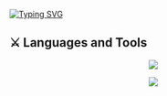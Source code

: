 <a href="https://git.io/typing-svg"><img src="https://readme-typing-svg.demolab.com?font=Fira+Code&weight=500&size=30&pause=1000&center=true&vCenter=true&random=false&width=1080&lines=Hi+there+%F0%9F%91%8B;I'm+Arif+Hossain+Aslam;I'm+Web+Developer" alt="Typing SVG" /></a>
## ⚔️ Languages and Tools

<p align="center">
  <a href="">
    <img src="https://skillicons.dev/icons?i=js,react,tailwind,html,css,firebase" />
  </a>
</p>
<p align="center">
  <a href="">
    <img src="https://skillicons.dev/icons?i=express,mongodb,figma,github" />
  </a>
</p>

<!--
**ASLAM-stack/ASLAM-stack** is a ✨ _special_ ✨ repository because its `README.md` (this file) appears on your GitHub profile.

Here are some ideas to get you started:

- 🔭 I’m currently working on ...
- 🌱 I’m currently learning ...
- 👯 I’m looking to collaborate on ...
- 🤔 I’m looking for help with ...
- 💬 Ask me about ...
- 📫 How to reach me: ...
- 😄 Pronouns: ...
- ⚡ Fun fact: ...
-->
